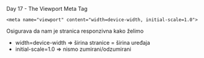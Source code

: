 Day 17 - The Viewport Meta Tag

    <meta name="viewport" content="width=device-width, initial-scale=1.0">

Osigurava da nam je stranica responzivna kako želimo
- width=device-width    => širina stranice = širina uređaja
- initial-scale=1.0     => nismo zumirani/odzumirani
